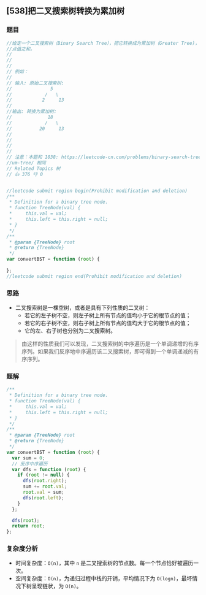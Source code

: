 ## [538]把二叉搜索树转换为累加树

### 题目
```javascript
//给定一个二叉搜索树（Binary Search Tree），把它转换成为累加树（Greater Tree)，使得每个节点的值是原来的节点值加上所有大于它的节
//点值之和。
//
//
//
// 例如：
//
// 输入: 原始二叉搜索树:
//              5
//            /   \
//           2     13
//
//输出: 转换为累加树:
//             18
//            /   \
//          20     13
//
//
//
//
// 注意：本题和 1038: https://leetcode-cn.com/problems/binary-search-tree-to-greater-s
//um-tree/ 相同
// Related Topics 树
// 👍 376 👎 0


//leetcode submit region begin(Prohibit modification and deletion)
/**
 * Definition for a binary tree node.
 * function TreeNode(val) {
 *     this.val = val;
 *     this.left = this.right = null;
 * }
 */
/**
 * @param {TreeNode} root
 * @return {TreeNode}
 */
var convertBST = function (root) {
  
};
//leetcode submit region end(Prohibit modification and deletion)
```

### 思路
- 二叉搜索树是一棵空树，或者是具有下列性质的二叉树：
    - 若它的左子树不空，则左子树上所有节点的值均小于它的根节点的值；
    - 若它的右子树不空，则右子树上所有节点的值均大于它的根节点的值；
    - 它的左、右子树也分别为二叉搜索树。
> 由这样的性质我们可以发现，二叉搜索树的中序遍历是一个单调递增的有序序列。如果我们反序地中序遍历该二叉搜索树，即可得到一个单调递减的有序序列。

### 题解
```javascript
/**
 * Definition for a binary tree node.
 * function TreeNode(val) {
 *     this.val = val;
 *     this.left = this.right = null;
 * }
 */
/**
 * @param {TreeNode} root
 * @return {TreeNode}
 */
var convertBST = function (root) {
  var sum = 0;
  // 反序中序遍历
  var dfs = function (root) {
    if (root != null) {
      dfs(root.right);
      sum += root.val;
      root.val = sum;
      dfs(root.left);
    }
  };

  dfs(root);
  return root;
};
```

### 复杂度分析

- 时间复杂度：`O(n)`，其中 `n` 是二叉搜索树的节点数。每一个节点恰好被遍历一次。
- 空间复杂度：`O(n)`，为递归过程中栈的开销，平均情况下为 `O(logn)`，最坏情况下树呈现链状，为 `O(n)`。
